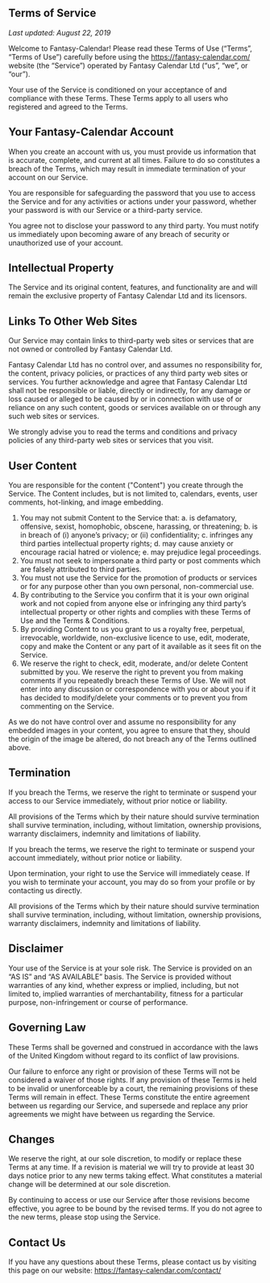 ## Terms of Service
*Last updated: August 22, 2019*

Welcome to Fantasy-Calendar! Please read these Terms of Use (“Terms”, “Terms of Use”) carefully before using the https://fantasy-calendar.com/ website (the “Service”) operated by Fantasy Calendar Ltd (“us”, “we”, or “our”).

Your use of the Service is conditioned on your acceptance of and compliance with these Terms. These Terms apply to all users who registered and agreed to the Terms.

## Your Fantasy-Calendar Account
When you create an account with us, you must provide us information that is accurate, complete, and current at all times. Failure to do so constitutes a breach of the Terms, which may result in immediate termination of your account on our Service.

You are responsible for safeguarding the password that you use to access the Service and for any activities or actions under your password, whether your password is with our Service or a third-party service.

You agree not to disclose your password to any third party. You must notify us immediately upon becoming aware of any breach of security or unauthorized use of your account.

## Intellectual Property
The Service and its original content, features, and functionality are and will remain the exclusive property of Fantasy Calendar Ltd and its licensors.

## Links To Other Web Sites
Our Service may contain links to third-party web sites or services that are not owned or controlled by Fantasy Calendar Ltd.

Fantasy Calendar Ltd has no control over, and assumes no responsibility for, the content, privacy policies, or practices of any third party web sites or services. You further acknowledge and agree that Fantasy Calendar Ltd shall not be responsible or liable, directly or indirectly, for any damage or loss caused or alleged to be caused by or in connection with use of or reliance on any such content, goods or services available on or through any such web sites or services.

We strongly advise you to read the terms and conditions and privacy policies of any third-party web sites or services that you visit.

## User Content
You are responsible for the content ("Content") you create through the Service. The Content includes, but is not limited to, calendars, events, user comments, hot-linking, and image embedding.

1. You may not submit Content to the Service that:
	a. is defamatory, offensive, sexist, homophobic, obscene, harassing, or threatening;
	b. is in breach of (i) anyone’s privacy; or (ii) confidentiality;
	c. infringes any third parties intellectual property rights;
	d. may cause anxiety or encourage racial hatred or violence;
	e. may prejudice legal proceedings.
3. You must not seek to impersonate a third party or post comments which are falsely attributed to third parties.
4. You must not use the Service for the promotion of products or services or for any purpose other than you own personal, non-commercial use.
5. By contributing to the Service you confirm that it is your own original work and not copied from anyone else or infringing any third party’s intellectual property or other rights and complies with these Terms of Use and the Terms & Conditions.
6. By providing Content to us you grant to us a royalty free, perpetual, irrevocable, worldwide, non-exclusive licence to use, edit, moderate, copy and make the Content or any part of it available as it sees fit on the Service.
7. We reserve the right to check, edit, moderate, and/or delete Content submitted by you. We reserve the right to prevent you from making comments if you repeatedly breach these Terms of Use. We will not enter into any discussion or correspondence with you or about you if it has decided to modify/delete your comments or to prevent you from commenting on the Service.

As we do not have control over and assume no responsibility for any embedded images in your content, you agree to ensure that they, should the origin of the image be altered, do not breach any of the Terms outlined above.

## Termination
If you breach the Terms, we reserve the right to terminate or suspend your access to our Service immediately, without prior notice or liability.

All provisions of the Terms which by their nature should survive termination shall survive termination, including, without limitation, ownership provisions, warranty disclaimers, indemnity and limitations of liability.

If you breach the terms, we reserve the right to terminate or suspend your account immediately, without prior notice or liability.

Upon termination, your right to use the Service will immediately cease. If you wish to terminate your account, you may do so from your profile or by contacting us directly.

All provisions of the Terms which by their nature should survive termination shall survive termination, including, without limitation, ownership provisions, warranty disclaimers, indemnity and limitations of liability.

## Disclaimer
Your use of the Service is at your sole risk. The Service is provided on an “AS IS” and “AS AVAILABLE” basis. The Service is provided without warranties of any kind, whether express or implied, including, but not limited to, implied warranties of merchantability, fitness for a particular purpose, non-infringement or course of performance.

## Governing Law
These Terms shall be governed and construed in accordance with the laws of the United Kingdom without regard to its conflict of law provisions.

Our failure to enforce any right or provision of these Terms will not be considered a waiver of those rights. If any provision of these Terms is held to be invalid or unenforceable by a court, the remaining provisions of these Terms will remain in effect. These Terms constitute the entire agreement between us regarding our Service, and supersede and replace any prior agreements we might have between us regarding the Service.

## Changes
We reserve the right, at our sole discretion, to modify or replace these Terms at any time. If a revision is material we will try to provide at least 30 days notice prior to any new terms taking effect. What constitutes a material change will be determined at our sole discretion.

By continuing to access or use our Service after those revisions become effective, you agree to be bound by the revised terms. If you do not agree to the new terms, please stop using the Service.

## Contact Us
If you have any questions about these Terms, please contact us by visiting this page on our website: https://fantasy-calendar.com/contact/